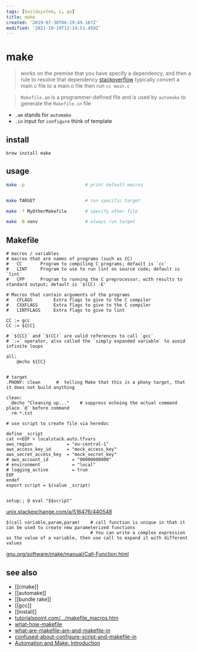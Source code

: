 ```yaml
---
tags: [buildsystem, c, go]
title: make
created: '2019-07-30T06:19:49.167Z'
modified: '2021-10-19T12:14:51.450Z'
---
```


# make

> works on the premise that you have specify a dependency, and then a rule to resolve that dependency [stackoverflow](https://stackoverflow.com/a/2209932/2087704)
> typically convert a main.c file to a main.o file then run `cc main.c`

> `Makefile.am` is a programmer-defined file and is used by `automake` to generate the `Makefile.in` file 

- `.am` stands for `automake`
- `.in` input for `configure` think of template

## install

`brew install make`

## usage

```sh
make -p                       # print default macros


make TARGET                   # run specific target

make -f MyOtherMakefile       # specify other file

make -B venv                  # always run target
```

## Makefile

```make
# macros / variables
# macros that are names of programs (such as CC)
#   CC       Program to compiling C programs; default is `cc`
#   LINT     Program to use to run lint on source code; default is `lint`
#   CPP      Program to running the C preprocessor, with results to standard output; default is `$(CC) -E'

# Macros that contain arguments of the programs
#   CFLAGS        Extra flags to give to the C compiler
#   CXXFLAGS      Extra flags to give to the C compiler
#   LINTFLAGS     Extra flags to give to lint

CC := gcc
CC := ${CC}

# `${CC}` and `$(CC)` are valid references to call `gcc`
# `:=` operator, also called the `simply expanded variable` to avoid infinite loops

all:
    @echo ${CC}


# target
.PHONY: clean      #  telling Make that this is a phony target, that it does not build anything

clean:
  @echo "Cleaning up..."    # suppress echoing the actual command place `@` before command
  rm *.txt
```

```make
# use script to create file via heredoc

define _script
cat <<EOF > localstack.auto.tfvars
aws_region             = "eu-central-1"
aws_access_key_id      = "mock_access_key"
aws_secret_access_key  = "mock_secret_key"
# aws_account_id         = "00000000000"
# environment            = "local"
# logging_active         = true
EOF
endef
export script = $(value _script)


setup:; @ eval "$$script"
```
[unix.stackexchange.com/a/516476/440548](https://unix.stackexchange.com/a/516476/440548)


```make
$(call variable,param,param)    # call function is unique in that it can be used to create new parameterized functions
                                # You can write a complex expression as the value of a variable, then use call to expand it with different values
```
[gnu.org/software/make/manual/Call-Function.html](https://www.gnu.org/software/make/manual/html_node/Call-Function.html)

## see also
- [[cmake]]
- [[automake]]
- [[bundle rake]]
- [[gcc]]
- [[install]]
- [tutorialspoint.com/.../makefile_macros.htm](https://www.tutorialspoint.com/makefile/makefile_macros.htm)
- [what-how-makefile](https://opensource.com/article/18/8/what-how-makefile)
- [what-are-makefile-am-and-makefile-in](https://stackoverflow.com/questions/2531827/what-are-makefile-am-and-makefile-in)
- [confused-about-configure-script-and-makefile-in](https://stackoverflow.com/a/26832773/2087704)
- [Automation and Make: Introduction](http://swcarpentry.github.io/make-novice/01-intro/index.html)
